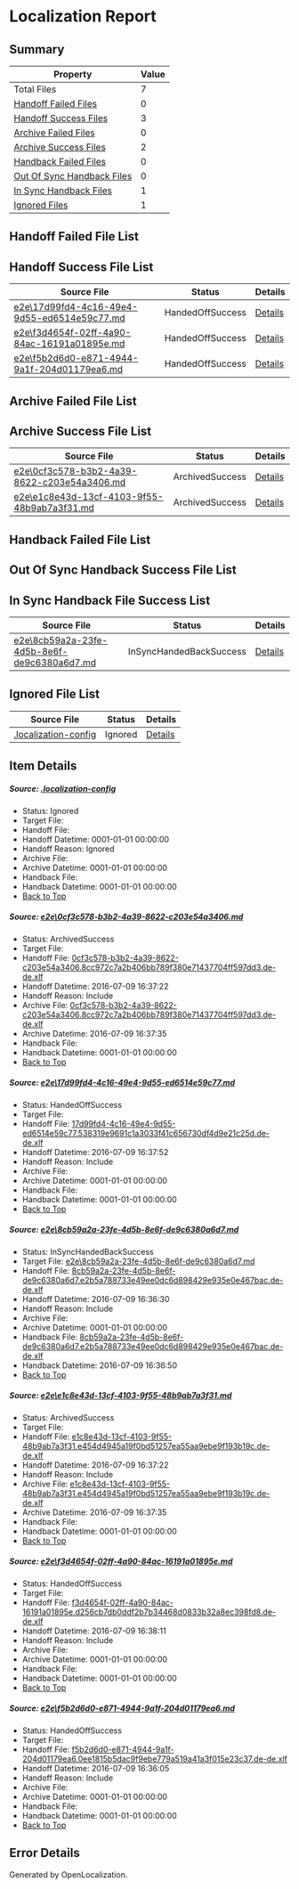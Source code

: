 # <a name='report-top'></a> Localization Report

## Summary
 Property | Value 
 -------- | ----- 
 Total Files | 7
[ Handoff Failed Files ](#handoff-failed-list)| 0
[ Handoff Success Files ](#handoff-success-list)| 3
[ Archive Failed Files ](#archive-failed-list)| 0
[ Archive Success Files ](#archive-success-list)| 2
[ Handback Failed Files ](#handback-failed-list)| 0
[ Out Of Sync Handback Files ](#outofsync-handback-success-list)| 0
[ In Sync Handback Files ](#insync-handback-success-list)| 1
[ Ignored Files ](#ignored-list)| 1

## <a name='handoff-failed-list'></a> Handoff Failed File List

## <a name='handoff-success-list'></a> Handoff Success File List
 Source File | Status | Details 
 ----------- | ------ | ------- 
 [e2e\17d99fd4-4c16-49e4-9d55-ed6514e59c77.md](https://github.com/OpenLocalizationTestOrg/oltest/blob/5394ac36fd52d74e29198a9c1d5d1101a87040ce/e2e/17d99fd4-4c16-49e4-9d55-ed6514e59c77.md) | HandedOffSuccess | [Details](#757ded9fae483499065029a6b68f44628e858dc22)
 [e2e\f3d4654f-02ff-4a90-84ac-16191a01895e.md](https://github.com/OpenLocalizationTestOrg/oltest/blob/d82892b62a84ca6d0d9e1950b94b92dec42eb545/e2e/f3d4654f-02ff-4a90-84ac-16191a01895e.md) | HandedOffSuccess | [Details](#c1e367518a628af62c02f9b80a9e7c9d2fb810815)
 [e2e\f5b2d6d0-e871-4944-9a1f-204d01179ea6.md](https://github.com/OpenLocalizationTestOrg/oltest/blob/13bdae624066bcf7d3dc0b47303152c71630da4d/e2e/f5b2d6d0-e871-4944-9a1f-204d01179ea6.md) | HandedOffSuccess | [Details](#a79a3f98586a573271fdbfd67d7f9c3a0f66b9406)

## <a name='archive-failed-list'></a> Archive Failed File List

## <a name='archive-success-list'></a> Archive Success File List
 Source File | Status | Details 
 ----------- | ------ | ------- 
 [e2e\0cf3c578-b3b2-4a39-8622-c203e54a3406.md](https://github.com/OpenLocalizationTestOrg/oltest/blob/1455a17db34340ca63cb4ebb990933d8bbdf4bc0/e2e/0cf3c578-b3b2-4a39-8622-c203e54a3406.md) | ArchivedSuccess | [Details](#3034277459f208af4d0b863dd0ab3f25e7b28fe31)
 [e2e\e1c8e43d-13cf-4103-9f55-48b9ab7a3f31.md](https://github.com/OpenLocalizationTestOrg/oltest/blob/1455a17db34340ca63cb4ebb990933d8bbdf4bc0/e2e/e1c8e43d-13cf-4103-9f55-48b9ab7a3f31.md) | ArchivedSuccess | [Details](#34952d9437fe08f5ec621fcbc002162b92315d6e4)

## <a name='handback-failed-list'></a> Handback Failed File List

## <a name='outofsync-handback-success-list'></a> Out Of Sync Handback Success File List

## <a name='insync-handback-success-list'></a> In Sync Handback File Success List
 Source File | Status | Details 
 ----------- | ------ | ------- 
 [e2e\8cb59a2a-23fe-4d5b-8e6f-de9c6380a6d7.md](https://github.com/OpenLocalizationTestOrg/oltest/blob/4683750644e0a80e47496be755e150c177648084/e2e/8cb59a2a-23fe-4d5b-8e6f-de9c6380a6d7.md) | InSyncHandedBackSuccess | [Details](#5b83e4e08709e2371f9f424d6601d2c7ca7a32dc3)

## <a name='ignored-list'></a> Ignored File List
 Source File | Status | Details 
 ----------- | ------ | ------- 
 [.localization-config](https://github.com/OpenLocalizationTestOrg/oltest/blob/d82892b62a84ca6d0d9e1950b94b92dec42eb545/.localization-config) | Ignored | [Details](#3d4f252ac210baf56311d7e97dcc2db10974dbd20)

## Item Details
##### <a name='3d4f252ac210baf56311d7e97dcc2db10974dbd20'></a> Source: [.localization-config](https://github.com/OpenLocalizationTestOrg/oltest/blob/d82892b62a84ca6d0d9e1950b94b92dec42eb545/.localization-config)
* Status: Ignored
* Target File: 
* Handoff File: 
* Handoff Datetime: 0001-01-01 00:00:00
* Handoff Reason: Ignored
* Archive File: 
* Archive Datetime: 0001-01-01 00:00:00
* Handback File: 
* Handback Datetime: 0001-01-01 00:00:00
* [Back to Top](#report-top)

##### <a name='3034277459f208af4d0b863dd0ab3f25e7b28fe31'></a> Source: [e2e\0cf3c578-b3b2-4a39-8622-c203e54a3406.md](https://github.com/OpenLocalizationTestOrg/oltest/blob/1455a17db34340ca63cb4ebb990933d8bbdf4bc0/e2e/0cf3c578-b3b2-4a39-8622-c203e54a3406.md)
* Status: ArchivedSuccess
* Target File: 
* Handoff File: [0cf3c578-b3b2-4a39-8622-c203e54a3406.8cc972c7a2b406bb789f380e71437704ff597dd3.de-de.xlf](https://github.com/OpenLocalizationTestOrg/olhandoff-e2e/blob/787cb524c5a7405c74c9d9987b38d732bd9dff76/ol-handoff/OpenLocalizationTestOrg/oltest-dede-fly/ci/ht/0cf3c578-b3b2-4a39-8622-c203e54a3406.8cc972c7a2b406bb789f380e71437704ff597dd3.de-de.xlf)
* Handoff Datetime: 2016-07-09 16:37:22
* Handoff Reason: Include
* Archive File: [0cf3c578-b3b2-4a39-8622-c203e54a3406.8cc972c7a2b406bb789f380e71437704ff597dd3.de-de.xlf](https://github.com/OpenLocalizationTestOrg/olhandoff-e2e/blob/b8d99d9c2dfe5c04f5caa3b3b56181723f3c7a06/ol-archive/OpenLocalizationTestOrg/oltest-dede-fly/ci/ht/0cf3c578-b3b2-4a39-8622-c203e54a3406.8cc972c7a2b406bb789f380e71437704ff597dd3.de-de.xlf)
* Archive Datetime: 2016-07-09 16:37:35
* Handback File: 
* Handback Datetime: 0001-01-01 00:00:00
* [Back to Top](#report-top)

##### <a name='757ded9fae483499065029a6b68f44628e858dc22'></a> Source: [e2e\17d99fd4-4c16-49e4-9d55-ed6514e59c77.md](https://github.com/OpenLocalizationTestOrg/oltest/blob/5394ac36fd52d74e29198a9c1d5d1101a87040ce/e2e/17d99fd4-4c16-49e4-9d55-ed6514e59c77.md)
* Status: HandedOffSuccess
* Target File: 
* Handoff File: [17d99fd4-4c16-49e4-9d55-ed6514e59c77.538319e9691c1a3033f41c656730df4d9e21c25d.de-de.xlf](https://github.com/OpenLocalizationTestOrg/olhandoff-e2e/blob/962168026ca5f2bb7126edacac3fdaba88f72ae0/ol-handoff/OpenLocalizationTestOrg/oltest-dede-fly/ci/ht/17d99fd4-4c16-49e4-9d55-ed6514e59c77.538319e9691c1a3033f41c656730df4d9e21c25d.de-de.xlf)
* Handoff Datetime: 2016-07-09 16:37:52
* Handoff Reason: Include
* Archive File: 
* Archive Datetime: 0001-01-01 00:00:00
* Handback File: 
* Handback Datetime: 0001-01-01 00:00:00
* [Back to Top](#report-top)

##### <a name='5b83e4e08709e2371f9f424d6601d2c7ca7a32dc3'></a> Source: [e2e\8cb59a2a-23fe-4d5b-8e6f-de9c6380a6d7.md](https://github.com/OpenLocalizationTestOrg/oltest/blob/4683750644e0a80e47496be755e150c177648084/e2e/8cb59a2a-23fe-4d5b-8e6f-de9c6380a6d7.md)
* Status: InSyncHandedBackSuccess
* Target File: [e2e\8cb59a2a-23fe-4d5b-8e6f-de9c6380a6d7.md](https://github.com/OpenLocalizationTestOrg/oltest-dede-fly/blob/3443418659031f9baaba480ff0ef8d7edd4ebe3a/e2e/8cb59a2a-23fe-4d5b-8e6f-de9c6380a6d7.md)
* Handoff File: [8cb59a2a-23fe-4d5b-8e6f-de9c6380a6d7.e2b5a788733e49ee0dc6d898429e935e0e467bac.de-de.xlf](https://github.com/OpenLocalizationTestOrg/olhandoff-e2e/blob/fc968fc4f2731382d0a48429aea5c500c49eed75/ol-handoff/OpenLocalizationTestOrg/oltest-dede-fly/ci/ht/8cb59a2a-23fe-4d5b-8e6f-de9c6380a6d7.e2b5a788733e49ee0dc6d898429e935e0e467bac.de-de.xlf)
* Handoff Datetime: 2016-07-09 16:36:30
* Handoff Reason: Include
* Archive File: 
* Archive Datetime: 0001-01-01 00:00:00
* Handback File: [8cb59a2a-23fe-4d5b-8e6f-de9c6380a6d7.e2b5a788733e49ee0dc6d898429e935e0e467bac.de-de.xlf](https://github.com/OpenLocalizationTestOrg/olhandback-e2e/blob/1c6c96d7b3d6fd8744eff6737b17cacba0c62309/ol-handback/OpenLocalizationTestOrg/oltest-dede-fly/ci/ht/8cb59a2a-23fe-4d5b-8e6f-de9c6380a6d7.e2b5a788733e49ee0dc6d898429e935e0e467bac.de-de.xlf)
* Handback Datetime: 2016-07-09 16:36:50
* [Back to Top](#report-top)

##### <a name='34952d9437fe08f5ec621fcbc002162b92315d6e4'></a> Source: [e2e\e1c8e43d-13cf-4103-9f55-48b9ab7a3f31.md](https://github.com/OpenLocalizationTestOrg/oltest/blob/1455a17db34340ca63cb4ebb990933d8bbdf4bc0/e2e/e1c8e43d-13cf-4103-9f55-48b9ab7a3f31.md)
* Status: ArchivedSuccess
* Target File: 
* Handoff File: [e1c8e43d-13cf-4103-9f55-48b9ab7a3f31.e454d4945a19f0bd51257ea55aa9ebe9f193b19c.de-de.xlf](https://github.com/OpenLocalizationTestOrg/olhandoff-e2e/blob/787cb524c5a7405c74c9d9987b38d732bd9dff76/ol-handoff/OpenLocalizationTestOrg/oltest-dede-fly/ci/ht/e1c8e43d-13cf-4103-9f55-48b9ab7a3f31.e454d4945a19f0bd51257ea55aa9ebe9f193b19c.de-de.xlf)
* Handoff Datetime: 2016-07-09 16:37:22
* Handoff Reason: Include
* Archive File: [e1c8e43d-13cf-4103-9f55-48b9ab7a3f31.e454d4945a19f0bd51257ea55aa9ebe9f193b19c.de-de.xlf](https://github.com/OpenLocalizationTestOrg/olhandoff-e2e/blob/b8d99d9c2dfe5c04f5caa3b3b56181723f3c7a06/ol-archive/OpenLocalizationTestOrg/oltest-dede-fly/ci/ht/e1c8e43d-13cf-4103-9f55-48b9ab7a3f31.e454d4945a19f0bd51257ea55aa9ebe9f193b19c.de-de.xlf)
* Archive Datetime: 2016-07-09 16:37:35
* Handback File: 
* Handback Datetime: 0001-01-01 00:00:00
* [Back to Top](#report-top)

##### <a name='c1e367518a628af62c02f9b80a9e7c9d2fb810815'></a> Source: [e2e\f3d4654f-02ff-4a90-84ac-16191a01895e.md](https://github.com/OpenLocalizationTestOrg/oltest/blob/d82892b62a84ca6d0d9e1950b94b92dec42eb545/e2e/f3d4654f-02ff-4a90-84ac-16191a01895e.md)
* Status: HandedOffSuccess
* Target File: 
* Handoff File: [f3d4654f-02ff-4a90-84ac-16191a01895e.d256cb7db0ddf2b7b34468d0833b32a8ec398fd8.de-de.xlf](https://github.com/OpenLocalizationTestOrg/olhandoff-e2e/blob/1749c011b1ae7b369bb470dd2474ae1f880784b3/ol-handoff/OpenLocalizationTestOrg/oltest-dede-fly/ci/ht/f3d4654f-02ff-4a90-84ac-16191a01895e.d256cb7db0ddf2b7b34468d0833b32a8ec398fd8.de-de.xlf)
* Handoff Datetime: 2016-07-09 16:38:11
* Handoff Reason: Include
* Archive File: 
* Archive Datetime: 0001-01-01 00:00:00
* Handback File: 
* Handback Datetime: 0001-01-01 00:00:00
* [Back to Top](#report-top)

##### <a name='a79a3f98586a573271fdbfd67d7f9c3a0f66b9406'></a> Source: [e2e\f5b2d6d0-e871-4944-9a1f-204d01179ea6.md](https://github.com/OpenLocalizationTestOrg/oltest/blob/13bdae624066bcf7d3dc0b47303152c71630da4d/e2e/f5b2d6d0-e871-4944-9a1f-204d01179ea6.md)
* Status: HandedOffSuccess
* Target File: 
* Handoff File: [f5b2d6d0-e871-4944-9a1f-204d01179ea6.0ee1815b5dac9f9ebe779a519a41a3f015e23c37.de-de.xlf](https://github.com/OpenLocalizationTestOrg/olhandoff-e2e/blob/d71ee309770e74ad56c51b9250f75a0b73a0af2d/ol-handoff/OpenLocalizationTestOrg/oltest-dede-fly/ci/ht/f5b2d6d0-e871-4944-9a1f-204d01179ea6.0ee1815b5dac9f9ebe779a519a41a3f015e23c37.de-de.xlf)
* Handoff Datetime: 2016-07-09 16:36:05
* Handoff Reason: Include
* Archive File: 
* Archive Datetime: 0001-01-01 00:00:00
* Handback File: 
* Handback Datetime: 0001-01-01 00:00:00
* [Back to Top](#report-top)


## Error Details

Generated by OpenLocalization.
